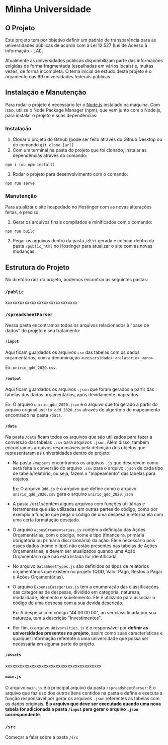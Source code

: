 
# Minha Universidade  
  
## O Projeto  
  
Este projeto tem por objetivo definir um padrão de transparência para as universidades públicas de acordo com a Lei 12.527 (Lei de Acesso à Informação - LAI).   
  
Atualmente as universidades públicas disponibilizam parte das informações exigidas de forma fragmentada (espalhadas em vários locais) e, muitas vezes, de forma incompleta. O tema inicial de estudo deste projeto é o orçamento das 69 universidades federais públicas.  
  
## Instalação e Manutenção    

Para rodar o projeto é necessário ter o [Node.js](https://nodejs.org/) instalado na máquina. Com isso, utilize o Node Package Manager (npm), que vem junto com o Node.js, para instalar o projeto e suas dependências:

### Instalação
1. Clonar o projeto do Github (pode ser feito através do Github Desktop ou do comando `git clone [url]`
2. Com um terminal na pasta do projeto que foi clonado, instalar as dependências através do comando:  
```  
npm i (ou npm install)
```  
3. Rodar o projeto para desenvolvimento com o comando:  
```  
npm run serve  
```  
### Manutenção
Para atualizar o site hospedado no Hostinger com as novas alterações feitas, é preciso:
1. Gerar os arquivos finais compilados e minificados com o comando:  
```
npm run build  
```
2. Pegar os arquivos dentro da pasta `/dist` gerada e colocar dentro da pasta `/public_html` no Hostinger para atualizar o site com as novas mudanças.  
  
## Estrutura do Projeto

No diretório raiz do projeto, podemos encontrar as seguintes pastas:
### `/public`
xxxxxxxxxxxxxxxxxxxxxxxxxxxxxx

### `/spreadsheetParser`

Nessa pasta encontramos todos os arquivos relacionados à "base de dados" do projeto e seu tratamento: 

#### `/input`

Aqui ficam guardados os arquivos `csv` das tabelas com os dados orçamentários, com a denominação `<universidade>_<relatorio>_<ano>`. 

Ex: `unirio_qdd_2020.csv`.

#### `/output`

Aqui ficam guardados os arquivos `.json` que foram gerados a partir das tabelas dos dados orçamentários, após devidamente mapeados.

Ex: O arquivo `unirio_qdd_2020.json` é o arquivo que foi gerado a partir do arquivo original `unirio_qdd_2020.csv` através do algoritmo de mapeamento encontrado na pasta `/data`.

#### `/data`

Na pasta `/data` ficam todos os arquivos que são utilizados para fazer a conversão das tabelas `.csv` para arquivos `.json`. Além disso, também encontramos arquivos responsáveis pela definição dos objetos que representaram as universidades dentro do projeto:

- Na pasta `/mappers` encontramos os arquivos `.js` que descrevem como será feita a conversão do arquivo `.csv` para o arquivo `.json` de cada tipo de tabela/relatório, ou seja, fazem o "mapeamento" das tabelas para objetos. 

	Ex: O arquivo `Qdd.js` é o arquivo que define como o arquivo `unirio_qdd_2020.csv` gera o arquivo `unirio_qdd_2020.json`
	
- A pasta `/utils`contém alguns arquivos com funções utilitárias e ferramentas que são utilizadas em outras partes do código, como por exemplo a função que pega o código de uma despesa e retorna ela com uma certa formatação desejada.

- O arquivo `acoesOrcamentarias.js` contém a definição das Ações Orçamentárias, com o código, nome e tipo (financeira, primária obrigatória ou primária discricionária) da ação. Ele é necessário pois esses dados (nome e tipo) não estão presentes nas tabelas de Ações Orçamentárias, e devem ser atualizados quando uma Ação Orçamentária que não está listada for identificada.

- No arquivo `DataSheetTypes.js` são definidos os tipos de relatórios orçamentários que existem no projeto (QDD, Valor Pago, Restos a Pagar e Ações Orçamentárias).

- O arquivo `ExpenseCategories.js` tem a enumeração das classificações das categorias de despesas, dividido em categoria, natureza, modalidade, elemento e subelemento. Ele é utilizado para associar o código de uma despesa com a sua devida descrição.

	Ex: A despesa com código "44.00.00.00", ao ser classificada por sua natureza, tem a descrição "Investimentos".
	
- Por fim, o arquivo `Universities.js` é o responsável por **definir as universidades presentes no projeto**, assim como suas características e qualquer informação referente a uma universidade que possa ser necessária em alguma parte do projeto.

#### `/assets`

xxxxxxxxxxxxxxxxxxxxxxxxxxxxxxxxxxxxxxxx

#### `main.js`

O arquivo `main.js` é o principal arquivo da pasta `/spreadsheetParser`: É o arquivo que faz uso dos outros itens contidos na pasta e define e executa a função responsável por gerar os arquivos `.json` referentes às tabelas com os dados originais. **É o arquivo que deve ser executado quando uma nova tabela for adicionada a pasta `/input` para gerar o arquivo `.json` correspondente**.

### `/src`

Começar a falar sobre a pasta `/src`
